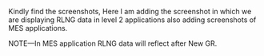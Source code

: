 Kindly find the screenshots,
Here I am adding the screenshot in which we are displaying RLNG data in level 2 applications also adding screenshots of MES applications.

NOTE—In MES application RLNG data will reflect after New GR.
